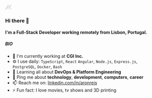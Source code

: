 <a href="https://www.linkedin.com/in/aronreis/">
    <img src="https://github.com/aronreisx/aronreisx/blob/main/logo.png" width="4%">
</a>

### Hi there 👋

#### I'm a Full-Stack Developer working remotely from Lisbon, Portugal.

##### BIO

- 🏢 I'm currently working at **CGI Inc.**
- ⚙️ I use daily: `TypeScript`, `React` `Angular`, `Node.js`, `Express.js`, `PostgreSQL`, `Docker`, `Bash`
- 🌱 Learning all about **DevOps & Platform Engineering**
- 💬 Ping me about **technology**, **development**, **computers**, **career**
- 📫 Reach me on: [linkedin.com/in/aronreis](https://linkedin.com/in/aronreis)
- ⚡️ Fun fact: I love movies, tv shows and 3D printing

